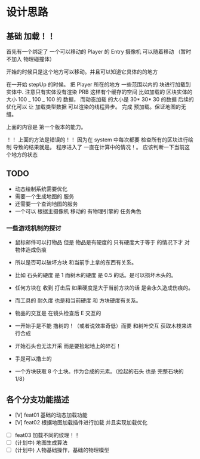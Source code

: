 # 设计思路

## 基础 加载！！

首先有一个绑定了 一个可以移动的 Player 的 Entry 摄像机 可以随着移动
（暂时不加入 物理碰撞体）

开始的时候只是这个地方可以移动。并且可以知道它具体的的地方

在一开始 stepUp 的时候。 把 Player 所在的地方 一些范围以内的 块进行加载到实体中. 注意只有实体没有渲染 PRB
这样有个缓存的空间 比如加载的 区块实体的大小 100 _ 100 _ 100 的 数据， 而动态加载 的大小是 30* 30* 30 的数据
后续的优化可以 让 加载类型数据 可以渲染的线程异步。
完成 预加载。保证地图的无缝。

上面的内容是 第一个版本的能力。

！！ 上面的方法是错误的！！ 因为在 system 中每次都要 检查所有的区块进行绘制 导致的结果就是。
程序进入了 一直在计算中的情况！。
应该判断一下当前这个地方的状态

## TODO

- 动态绘制系统需要优化
- 需要一个生成地图的 服务
- 还需要一个查询地图的服务
- 一个可以 根据主摄像机 移动的 有物理引擎的 任务角色

### 一些游戏机制的探讨

- 鼠标邮件可以打物品 但是 物品是有硬度的 只有硬度大于等于 的情况下才 对物体造成伤痕
- 所以是否可以破坏方块 和当前手上拿的东西有关系。
- 比如 石头的硬度 是 1 而树木的硬度 是 0.5 的话。是可以损坏木头的。
- 任何方块在 收到 打击后 如果硬度是大于当前方块的话 是会永久造成伤痕的。
- 而工具的 耐久度 也是和当前硬度 和 方块硬度有关系。

- 物品的交互是 在镜头检查后 E 交互的
- 一开始手是不能 撸树的！（或者说效率奇低）而要 和树叶交互 获取木枝来进行合成
- 开始石头也无法开采 而是要捡起地上的碎石！

- 手是可以撸土的
- 一个方块获取 8 个土块。作为合成的元素。（捡起的石头 也是 完整石块的 1/8）


## 各个分支功能描述
- [V] feat01 基础的动态加载功能
- [V] feat02 根据地图加载插件进行加载 并且实现加载优化
- [ ] feat03 加载不同的纹理！！
- [ ] (计划中) 地图生成算法
- [ ] (计划中) 人物基础操作，基础的物理模型